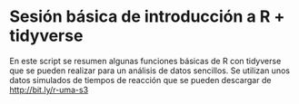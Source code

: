 # Sesión básica de introducción a R + tidyverse

En este script se resumen algunas funciones básicas de R con tidyverse que se pueden realizar para un análisis de datos sencillos. Se utilizan unos datos simulados de tiempos de reacción que se pueden descargar de http://bit.ly/r-uma-s3
